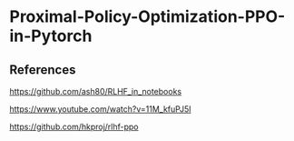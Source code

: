 # Proximal-Policy-Optimization-PPO-in-Pytorch

## References

https://github.com/ash80/RLHF_in_notebooks

https://www.youtube.com/watch?v=11M_kfuPJ5I

https://github.com/hkproj/rlhf-ppo
